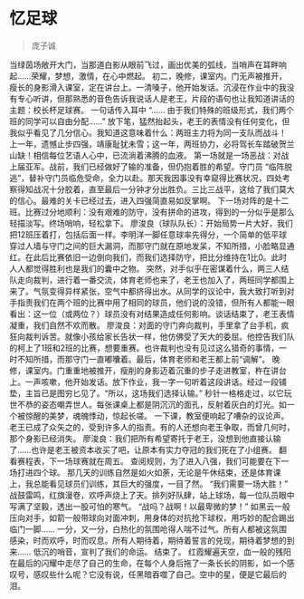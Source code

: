 # 忆足球

> 庞子诚

当绿茵场敞开大门，当那道白影从眼前飞过，画出优美的弧线，当哨声在耳畔响起……荣耀，梦想，激情，在心中燃起。
初二，晚修，课室内。门无声被推开，瘦长的身影滑入课室，定在讲台上。一清嗓子，他开始发话。沉浸在作业中的我没有专心听讲，但那熟悉的音色告诉我说话人是老王，片段的语句也让我知道讲话的主题：校长杯足球赛。
一句话传入耳中 “…… 由于我们特殊的班级形式，我们两个班的同学可以自由分配……” 放下笔，猛然抬起头，老王的表情没有任何变化，但我似乎看见了几分信心。我知道这意味着什么：两班主力将为同一支队而战斗！
上一年，遗憾止步四强，靖康耻犹未雪；这一年，两班协力，必将驾长车踏破贺兰山缺！相信每位艺语人心中，已流淌着沸腾的血液。
第一场就是一场恶战：对战上届亚军。战前，我们已经做好了输的准备，但仍抱着胜的希望。守门员 “临阵脱逃”，替补守门员临危受命，全力以赴。那天我因事没有幸窥得比赛状况，四处考察得知战况十分胶着，直至最后一分钟才分出胜负。三比三战平，这给了我们莫大的信心。最难的关卡已经过去，进入四强简直易如反掌啊。
下一场对阵的是十二班。比赛过分地顺利：没有艰难的防守，没有拼命的进攻，得到的一分似乎是那么轻描淡写。终场哨响，轻松拿下。
廖浚良（球队队长）：开始局势一片大好，我们把12班压着打，包括后面一样。李明洋一脚任意球率先得分，一个简单的低平球穿过人墙与守门之间的巨大漏洞，而那守门就在原地发呆，不知所措，小脸略显通红。在此后比赛依旧一边倒向我们，而我们选择防守，把比分维持在1比0。此时人人都觉得胜利也是我们的囊中之物。
突然，对手似乎在密谋着什么，两三人结队走向裁判，进行着一番交流，体育老师也来了，老王也加入了，两班同学都围上来了。气氛变得异样紧张，空气中都挤得出水。从同学的议论中，我大致打听到对手指责我们在两个班的比赛中用了相同的球员，他们说的没错，但所有人都能一眼看出：这一位（或两位？）球员没有对结果造成任何影响。谈话结束了，老王表情凝重，我们自然不欢而散。
廖浚良：对面的守门奔向裁判，手里拿了台手机，疯狂向裁判诉苦。就像小孩给家长告状一样，他仿佛受了天大的委屈。他控告我们队的柯上了1班和2班的比赛，想要重赛。也许裁判也没有见过这么猎奇的事情，一时不知所措，而那守门一直嘟囔着。最后，体育老师和老王都上前“调解”。
晚修，课室内。门重重地被推开，瘦削的身影迈着沉重的步子走进教室，杵在讲台上。一声咳嗽，他开始发话。放下作业，我一字一句听着这段讲话。经过一段铺垫，主旨已是图穷匕见了。“所以，这场我们选择认输。”
秒针一格格走过，以它玩世不恭的姿态嘲弄世人。每张课桌上都是阴沉沉的面孔，反射着灰白的灯光。如一个被惊醒的美梦，魂魄悸动，惊起长嗟。
一下课，教室便响起了嘈杂的议论声。老王已成了众矢之的，受到许多人的指责。有的人还想向老王争取，而曾几何时，那个身影已经消失。
廖浚良：我们把所有希望寄托于老王，没想到他直接认输了……也许是老王被资本收买了吧，让原本有实力夺冠的我们死在了小组赛。
翻看赛程表，下一场球赛就在周五。
查阅规则，为了进入八强，我们可能要在下一场打进四个球。
那几天的训练自然是如火如荼，无论是午休结束，还是体育课上，我总能看见球员们训练，其巨大的强度，一目了然。
“我们需要一场大胜！”
战鼓雷鸣，红旗漫卷，欢呼声烧上了天。排列好队肆，站上球场，每一位队员眼中写满了坚毅，透出一股可怕的寒气。
“战吗？战啊！以最卑微的梦！”
如黑云一般压向对手，如箭一般带球向对面冲刺，用身体的对抗抢下球权，用巧妙的配合踢出临门一脚…… 一分，又一分，白热化的氛围呛得人喘不过气。所有人都被这氛围感染，时而欢呼，时而叹息。所有人期待着，期待着誓言的兑现，期待着梦想的到来……
低沉的哨音，宣判了我们的命运。
结束了。
红霞耀遍天空，血一般的残阳在最后的闪耀中走尽了自己的生命，在每个人身后拖了一条长长的阴影，如一个感叹号，感叹些什么呢？它没有说，任黑暗吞噬了自己。空中的星，便是它最后的泪。
